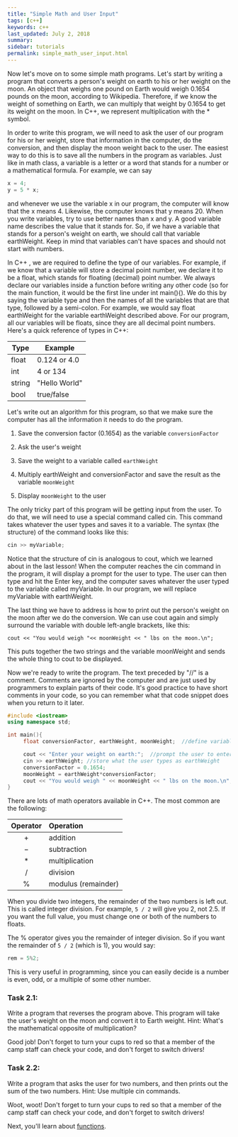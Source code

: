 ```yaml
---
title: "Simple Math and User Input"
tags: [c++]
keywords: c++
last_updated: July 2, 2018
summary:
sidebar: tutorials
permalink: simple_math_user_input.html
---
```


Now let's move on to some simple math programs. Let's start by writing a program that converts a person's weight on earth to his or her weight on the moon. An object that weighs one pound on Earth would weigh 0.1654 pounds on the moon, according to Wikipedia. Therefore, if we know the weight of something on Earth, we can multiply that weight by 0.1654 to get its weight on the moon. In C++, we represent multiplication with the * symbol.

In order to write this program, we will need to ask the user of our program for his or her weight, store that information in the computer, do the conversion, and then display the moon weight back to the user. The easiest way to do this is to save all the numbers in the program as variables. Just like in math class, a variable is a letter or a word that stands for a number or a mathematical formula. For example, we can say

```cpp
x = 4;
y = 5 * x;
```

and whenever we use the variable x in our program, the computer will know that the x means 4. Likewise, the computer knows that y means 20. When you write variables, try to use better names than x and y. A good variable name describes the value that it stands for. So, if we have a variable that stands for a person's weight on earth, we should call that variable earthWeight. Keep in mind that variables can't have spaces and should not start with numbers.

In C++ , we are required to define the type of our variables. For example, if we know that a variable will store a decimal point number, we declare it to be a float, which stands for floating (decimal) point number. We always declare our variables inside a function before writing any other code (so for the main function, it would be the first line under int main(){). We do this by saying the variable type and then the names of all the variables that are that type, followed by a semi-colon. For example, we would say float earthWeight for the variable earthWeight described above. For our program, all our variables will be floats, since they are all decimal point numbers. Here's a quick reference of types in C++:

Type    | Example
--------|-------------
float	| 0.124 or 4.0
int	    | 4 or 134
string	| "Hello World"
bool	| true/false

Let's write out an algorithm for this program, so that we make sure the computer has all the information it needs to do the program.

1. Save the conversion factor (0.1654) as the variable `conversionFactor`

2. Ask the user's weight

3. Save the weight to a variable called `earthWeight`

4. Multiply earthWeight and conversionFactor and save the result as the variable `moonWeight`

5. Display `moonWeight` to the user

The only tricky part of this program will be getting input from the user. To do that, we will need to use a special command called cin. This command takes whatever the user types and saves it to a variable. The syntax (the structure) of the command looks like this:

```cpp
cin >> myVariable;
```

Notice that the structure of cin is analogous to cout, which we learned about in the last lesson! When the computer reaches the cin command in the program, it will display a prompt for the user to type. The user can then type and hit the Enter key, and the computer saves whatever the user typed to the variable called myVariable. In our program, we will replace myVariable with earthWeight.

The last thing we have to address is how to print out the person's weight on the moon after we do the conversion. We can use cout again and simply surround the variable with double left-angle brackets, like this:

`cout << "You would weigh "<< moonWeight << " lbs on the moon.\n";`

This puts together the two strings and the variable moonWeight and sends the whole thing to cout to be displayed.

Now we're ready to write the program. The text preceded by "//" is a comment. Comments are ignored by the computer and are just used by programmers to explain parts of their code. It's good practice to have short comments in your code, so you can remember what that code snippet does when you return to it later.

```cpp
#include <iostream>
using namespace std;

int main(){
     float conversionFactor, earthWeight, moonWeight;  //define variables as floats

     cout << "Enter your weight on earth:";  //prompt the user to enter weight
     cin >> earthWeight; //store what the user types as earthWeight
     conversionFactor = 0.1654;
     moonWeight = earthWeight*conversionFactor;
     cout << "You would weigh " << moonWeight << " lbs on the moon.\n";  //print out conversion
}
```

There are lots of math operators available in C++. The most common are the following:

Operator |	Operation
:-------:|:---------
+	     | addition
−	     | subtraction
*	     | multiplication
/	     | division
%	     | modulus (remainder)

When you divide two integers, the remainder of the two numbers is left out. This is called integer division. For example, `5 / 2` will give you 2, not 2.5. If you want the full value, you must change one or both of the numbers to floats. 

The % operator gives you the remainder of integer division. So if you want the remainder of `5 / 2` (which is 1), you would say:

```cpp
rem = 5%2;
```

This is very useful in programming, since you can easily decide is a number is even, odd, or a multiple of some other number.

### Task 2.1:

Write a program that reverses the program above. This program will take the user's weight on the moon and convert it to Earth weight. Hint: What's the mathematical opposite of multiplication?

Good job! Don't forget to turn your cups to red so that a member of the camp staff can check your code, and don't forget to switch drivers!

### Task 2.2:

Write a program that asks the user for two numbers, and then prints out the sum of the two numbers. Hint: Use multiple cin commands.

Woot, woot! Don't forget to turn your cups to red so that a member of the camp staff can check your code, and don't forget to switch drivers!

Next, you'll learn about [functions](functions.html).
